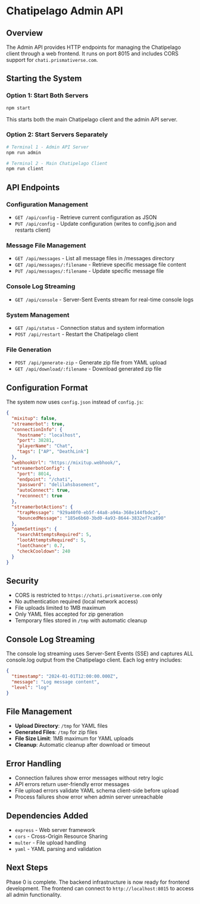 # Chatipelago Admin API

## Overview
The Admin API provides HTTP endpoints for managing the Chatipelago client through a web frontend. It runs on port 8015 and includes CORS support for `chati.prismativerse.com`.

## Starting the System

### Option 1: Start Both Servers
```bash
npm start
```
This starts both the main Chatipelago client and the admin API server.

### Option 2: Start Servers Separately
```bash
# Terminal 1 - Admin API Server
npm run admin

# Terminal 2 - Main Chatipelago Client  
npm run client
```

## API Endpoints

### Configuration Management
- `GET /api/config` - Retrieve current configuration as JSON
- `PUT /api/config` - Update configuration (writes to config.json and restarts client)

### Message File Management
- `GET /api/messages` - List all message files in /messages directory
- `GET /api/messages/:filename` - Retrieve specific message file content
- `PUT /api/messages/:filename` - Update specific message file

### Console Log Streaming
- `GET /api/console` - Server-Sent Events stream for real-time console logs

### System Management
- `GET /api/status` - Connection status and system information
- `POST /api/restart` - Restart the Chatipelago client

### File Generation
- `POST /api/generate-zip` - Generate zip file from YAML upload
- `GET /api/download/:filename` - Download generated zip file

## Configuration Format

The system now uses `config.json` instead of `config.js`:

```json
{
  "mixitup": false,
  "streamerbot": true,
  "connectionInfo": {
    "hostname": "localhost",
    "port": 38281,
    "playerName": "Chat",
    "tags": ["AP", "DeathLink"]
  },
  "webhookUrl": "https://mixitup.webhook/",
  "streamerbotConfig": {
    "port": 8014,
    "endpoint": "/chati",
    "password": "delilahsbasement",
    "autoConnect": true,
    "reconnect": true
  },
  "streamerbotActions": {
    "trapMessage": "929a40f0-eb5f-44a8-a94a-368e144fbde2",
    "bouncedMessage": "185e6b60-3bd0-4a93-8644-3832ef7ca890"
  },
  "gameSettings": {
    "searchAttemptsRequired": 5,
    "lootAttemptsRequired": 5,
    "lootChance": 0.7,
    "checkCooldown": 240
  }
}
```

## Security

- CORS is restricted to `https://chati.prismativerse.com` only
- No authentication required (local network access)
- File uploads limited to 1MB maximum
- Only YAML files accepted for zip generation
- Temporary files stored in `/tmp` with automatic cleanup

## Console Log Streaming

The console log streaming uses Server-Sent Events (SSE) and captures ALL console.log output from the Chatipelago client. Each log entry includes:

```json
{
  "timestamp": "2024-01-01T12:00:00.000Z",
  "message": "Log message content",
  "level": "log"
}
```

## File Management

- **Upload Directory**: `/tmp` for YAML files
- **Generated Files**: `/tmp` for zip files  
- **File Size Limit**: 1MB maximum for YAML uploads
- **Cleanup**: Automatic cleanup after download or timeout

## Error Handling

- Connection failures show error messages without retry logic
- API errors return user-friendly error messages
- File upload errors validate YAML schema client-side before upload
- Process failures show error when admin server unreachable

## Dependencies Added

- `express` - Web server framework
- `cors` - Cross-Origin Resource Sharing
- `multer` - File upload handling
- `yaml` - YAML parsing and validation

## Next Steps

Phase 0 is complete. The backend infrastructure is now ready for frontend development. The frontend can connect to `http://localhost:8015` to access all admin functionality.
